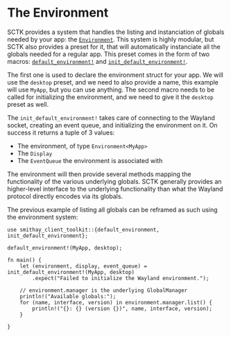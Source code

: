 # The Environment

SCTK provides a system that handles the listing and instanciation of globals
needed by your app: the [`Environment`]. This system is highly modular, but
SCTK also provides a preset for it, that will automatically instanciate all
the globals needed for a regular app. This preset comes in the form of two macros:
[`default_environment!`](https://docs.rs/smithay-client-toolkit/0.10.0/smithay_client_toolkit/macro.default_environment.html)
and [`init_default_environment!`](https://docs.rs/smithay-client-toolkit/0.10.0/smithay_client_toolkit/macro.init_default_environment.html).

The first one is used to declare the environment struct for your app. We will use the `desktop` preset,
and we need to also provide a name, this example will use `MyApp`, but you can use anything. The second
macro needs to be called for initializing the environment, and we need to give it the `desktop` preset
as well.

The `init_default_environment!` takes care of connecting to the Wayland socket, creating an event queue,
and initializing the environment on it. On success it returns a tuple of 3 values:

- The environment, of type `Environment<MyApp>`
- The `Display`
- The `EventQueue` the environment is associated with

The environment will then provide several methods mapping the functionality of the various underlying
globals. SCTK generally provides an higher-level interface to the underlying functionality than what
the Wayland protocol directly encodes via its globals.

The previous example of listing all globals can be reframed as such using the environment system:

```rust,no_run
use smithay_client_toolkit::{default_environment, init_default_environment};

default_environment!(MyApp, desktop);

fn main() {
    let (environment, display, event_queue) = init_default_environment!(MyApp, desktop)
        .expect("Failed to initialize the Wayland environment.");
    
    // environment.manager is the underlying GlobalManager
    println!("Available globals:");
    for (name, interface, version) in environment.manager.list() {
        println!("{}: {} (version {})", name, interface, version);
    }

}
```

[`Environment`]: https://docs.rs/smithay-client-toolkit/0.10.0/smithay_client_toolkit/environment/struct.Environment.html